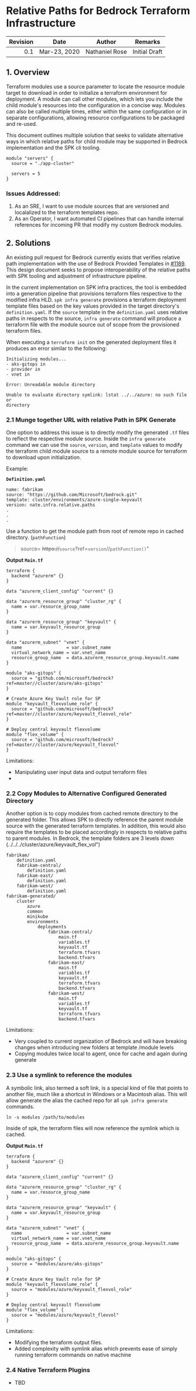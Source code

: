 # Relative Paths for Bedrock Terraform Infrastructure

| Revision | Date         | Author         | Remarks                                |
| -------: | ------------ | -------------- | -------------------------------------- |
|      0.1 | Mar-23, 2020 | Nathaniel Rose | Initial Draft                          |



## 1. Overview

Terraform modules use a source parameter to locate the resource module target to download in order to initialize a terraform environment for deployment. A module can call other modules, which lets you include the child module's resources into the configuration in a concise way. Modules can also be called multiple times, either within the same configuration or in separate configurations, allowing resource configurations to be packaged and re-used.

This document outlines multiple solution that seeks to validate alternative ways in which relative paths for child module may be supported in Bedrock implementation and the SPK cli tooling. 

```
module "servers" {
  source = "./app-cluster"

  servers = 5
}
```

### Issues Addressed:
1. As an SRE, I want to use module sources that are versioned and localalized to the terraform templates repo.
2. As an Operator, I want automated CI pipelines that can handle internal references for incoming PR that modify my custom Bedrock modules.

## 2. Solutions

An existing pull request for Bedrock currently exists that verifies relative path implementation with the use of Bedrock Provided Templates in [#1189](https://github.com/microsoft/bedrock/pull/1189). This design document seeks to propose interoperability of the relative paths with SPK tooling and adjustment of infrastructure pipeline. 

In the current implementation on SPK infra practices, the tool is embedded into a generation pipeline that provisions terraform files respective to the modified infra HLD. `spk infra generate` provisions a terraform deployment template files based on the key values provided in the target directory's `definition.yaml`. If the `source` template in the `definition.yaml` uses relative paths in respects to the source, `infra generate` command will produce a terraform file with the module source out of scope from the provisioned terraform files.

When executing a `terraform init` on the generated deployment files it produces an error similar to the following:

```
Initializing modules...
- aks-gitops in 
- provider in 
- vnet in 

Error: Unreadable module directory

Unable to evaluate directory symlink: lstat ../../azure: no such file or
directory
```
### 2.1 Munge together URL with relative Path in SPK Generate

One option to address this issue is to directly modify the generated `.tf` files to reflect the respective module source. Inside the  `infra generate` command we can use the `source`, `version`, and `template` values to modify the terraform child module source to a remote module source for terraform to download upon initialization.

Example:

**`Definition.yaml`**
```
name: fabrikam
source: "https://github.com/Microsoft/bedrock.git"
template: cluster/environments/azure-single-keyvault
version: nate.infra.relative.paths
.
.
.
```

Use a function to get the module path from root of remote repo in cached directory. (`pathFunction`)
>  source= ~~https://~~`source`?ref=`version`//`pathFunction()`"

**Output `Main.tf`**
```
terraform {
  backend "azurerm" {}
}

data "azurerm_client_config" "current" {}

data "azurerm_resource_group" "cluster_rg" {
  name = var.resource_group_name
}

data "azurerm_resource_group" "keyvault" {
  name = var.keyvault_resource_group
}

data "azurerm_subnet" "vnet" {
  name                 = var.subnet_name
  virtual_network_name = var.vnet_name
  resource_group_name  = data.azurerm_resource_group.keyvault.name
}

module "aks-gitops" {
  source = "github.com/microsoft/bedrock?ref=master//cluster/azure/aks-gitops"
}

# Create Azure Key Vault role for SP
module "keyvault_flexvolume_role" {
  source = "github.com/microsoft/bedrock?ref=master//cluster/azure/keyvault_flexvol_role"
}

# Deploy central keyvault flexvolume
module "flex_volume" {
  source = "github.com/microsoft/bedrock?ref=master//cluster/azure/keyvault_flexvol"
}
```

Limitations:
- Manipulating user input data and output terraform files
- 
### 2.2 Copy Modules to Alternative Configured Generated Directory

Another option is to copy modules from cached remote directory to the generated folder. This allows SPK to directly reference the parent module source with the generated terraform templates. In addition, this would also require the templates to be placed accordingly in respects to relative paths to parent modules. In Bedrock, the template folders are 3 levels down (../../../cluster/azure/keyvault_flex_vol")

```
fabrikam/
    definition.yaml
    fabrikam-central/
        definition.yaml
    fabrikam-east/
        definition.yaml
    fabrikam-west/
        definition.yaml
fabrikam-generated/
    cluster
        azure
        common
        minikube
        environments
            deployments
                fabrikam-central/
                    main.tf
                    variables.tf
                    keyvault.tf
                    terraform.tfvars
                    backend.tfvars
                fabrikam-east/
                    main.tf
                    variables.tf
                    keyvault.tf
                    terraform.tfvars
                    backend.tfvars
                fabrikam-west/
                    main.tf
                    variables.tf
                    keyvault.tf
                    terraform.tfvars
                    backend.tfvars
```

Limitations:
- Very coupled to current organization of Bedrock and will have breaking changes when introducing new folders at template /module levels
- Copying modules twice local to agent, once for cache and again during generate


### 2.3 Use a symlink to reference the modules

A symbolic link, also termed a soft link, is a special kind of file that points to another file, much like a shortcut in Windows or a Macintosh alias. This will allow generate the alias the cached repo for all `spk infra generate` commands.

`ln -s modules /path/to/modules`

Inside of spk, the terraform files will now reference the symlink which is cached.

**Output `Main.tf`**
```
terraform {
  backend "azurerm" {}
}

data "azurerm_client_config" "current" {}

data "azurerm_resource_group" "cluster_rg" {
  name = var.resource_group_name
}

data "azurerm_resource_group" "keyvault" {
  name = var.keyvault_resource_group
}

data "azurerm_subnet" "vnet" {
  name                 = var.subnet_name
  virtual_network_name = var.vnet_name
  resource_group_name  = data.azurerm_resource_group.keyvault.name
}

module "aks-gitops" {
  source = "modules/azure/aks-gitops"
}

# Create Azure Key Vault role for SP
module "keyvault_flexvolume_role" {
  source = "modules/azure/keyvault_flexvol_role"
}

# Deploy central keyvault flexvolume
module "flex_volume" {
  source = "modules/azure/keyvault_flexvol"
}
```

Limitations:
- Modifying the terraform output files.
- Added complexity with symlink alias which prevents ease of simply running terraform commands on native machine

### 2.4 Native Terraform Plugins

- TBD